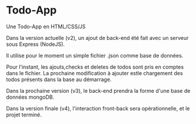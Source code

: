 # Todo-App


Une Todo-App  en HTML/CSS/JS


Dans la version actuelle (v2), un ajout de back-end été fait avec un serveur sous Express (NodeJS).

Il utilise pour le moment un simple fichier .json comme base de données.

Pour l'instant, les ajouts,checks et deletes de todos sont pris en comptes dans le fichier.
La prochaine modification à ajouter estle chargement des todos présents dans la base au démarrage.

Dans la prochaine version (v3), le back-end prendra la forme d'une base de données mongoDB.

Dans la version finale (v4), l'interaction front-back sera opérationnelle, et le projet terminé.
